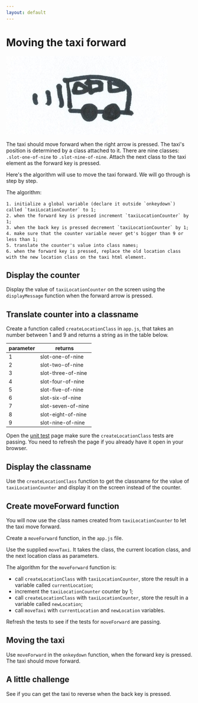 ```yaml
---
layout: default
---
```


# Moving the taxi forward

![](/img/move-the-taxi.jpg)

The taxi should move forward when the right arrow is pressed. The taxi's position is determined by a class attached to it. There are nine classes: `.slot-one-of-nine` to `.slot-nine-of-nine`. Attach the next class to the taxi element as the forward key is pressed.

Here's the algorithm will use to move the taxi forward. We will go through is step by step.

The algorithm:

    1. initialize a global variable (declare it outside `onkeydown`) called `taxiLocationCounter` to 1;
    2. when the forward key is pressed increment `taxiLocationCounter` by 1;
    3. when the back key is pressed decrement `taxiLocationCounter` by 1;
    4. make sure that the counter variable never get's bigger than 9 or less than 1;
    5. translate the counter's value into class names;
    6. when the forward key is pressed, replace the old location class with the new location class on the taxi html element.

## Display the counter

Display the value of `taxiLocationCounter` on the screen using the `displayMessage` function when the forward arrow is pressed.

## Translate counter into a classname

Create a function called `createLocationClass` in `app.js`, that takes an number between 1 and 9 and returns a string as in the table below.

parameter  | returns          |
-----------|------------------|
1          | slot-one-of-nine
2          | slot-two-of-nine
3          | slot-three-of-nine
4          | slot-four-of-nine
5          | slot-five-of-nine
6          | slot-six-of-nine
7          | slot-seven-of-nine
8          | slot-eight-of-nine
9          | slot-nine-of-nine

Open the [unit test](http://localhost:8080/tests.html) page make sure the `createLocationClass` tests are passing. You need to refresh the page if you already have it open in your browser.

## Display the classname

Use the `createLocationClass` function to get the classname for the value of `taxiLocationCounter` and display it on the screen instead of the counter.

## Create moveForward function

You will now use the class names created from `taxiLocationCounter` to let the taxi move forward.

Create a `moveForward` function, in the `app.js` file.

Use the supplied `moveTaxi`. It takes the class, the current location class, and the next location class as parameters.

The algorithm for the `moveForward` function is:

* call `createLocationClass` with `taxiLocationCounter`, store the result in a variable called `currentLocation`;
* increment the `taxiLocationCounter` counter by 1;
* call `createLocationClass` with `taxiLocationCounter`, store the result in a variable called `newLocation`;
* call `moveTaxi` with `currentLocation` and `newLocation` variables.

Refresh the tests to see if the tests for `moveForward` are passing.

## Moving the taxi

Use `moveForward` in the `onkeydown` function, when the forward key is pressed. The taxi should move forward.

## A little challenge

See if you can get the taxi to reverse when the back key is pressed.
